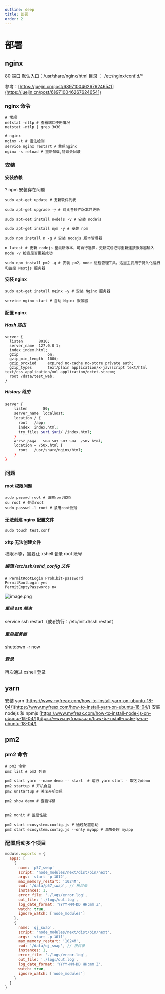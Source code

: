 ```yaml
---
outline: deep
title: 部署
order: 2
---
```


# 部署

## nginx

80 端口 默认入口：/usr/share/nginx/html
目录 ： /etc/nginx/conf.d/\*

参考：[https://juejin.cn/post/6897100462676246541](https://juejin.cn/post/6897100462676246541)

### nginx 命令

```shell
# 常规
netstat -nltp # 查看端口使用情况
netstat -ntlp | grep 3030

# nginx
nginx -t # 语法检测
service nginx restart # 重启nginx
nginx -s reload # 重新加载,错误会回滚
```

### 安装

#### 安装依赖

? npm 安装存在问题

```shell
sudo apt-get update # 更新软件列表

sudo apt-get upgrade -y # 对比各软件版本并更新

sudo apt-get install nodejs -y # 安装 nodejs

sudo apt-get install npm -y # 安装 npm

sudo npm install n -g # 安装 nodejs 版本管理器

n latest # 更新 nodejs 至最新版本，可自行选择，更新完成记得重新连接服务器输入 node -v 检查是否更新成功

sudo npm install pm2 -g # 安装 pm2，node 进程管理工具，这里主要用于持久化运行和监控 Nestjs 服务器
```

#### 安装 nginx

```shell
sudo apt-get install nginx -y # 安装 Nginx 服务器

service nginx start # 启动 Nginx 服务器
```

#### 配置 nginx

##### Hash 路由

```nginx
server {
  listen       8010;
  server_name  127.0.0.1;
  index index.html;
  gzip             on;
  gzip_min_length  1000;
  gzip_proxied     expired no-cache no-store private auth;
  gzip_types       text/plain application/x-javascript text/html text/css application/xml application/octet-stream;
  root /data/test_web;
}
```

##### History 路由

```bash
server {
    listen       80;
    server_name  localhost;
    location / {
      root   /app;
      index  index.html;
      try_files $uri $uri/ /index.html;
    }
    error_page   500 502 503 504  /50x.html;
    location = /50x.html {
      root   /usr/share/nginx/html;
    }
}
```

### 问题

#### root 权限问题

```shell
sudo passwd root # 设置root密码
su root # 登录root
sudo passwd -l root # 禁用root账号
```

#### 无法创建 nginx 配置文件

```shell
sudo touch test.conf
```

#### xftp 无法创建文件

权限不够，需要让 xshell 登录 root 账号

##### 编辑 /etc/ssh/sshd_config 文件

```shell
# PermitRootLogin Prohibit-password
PermitRootLogin yes
PermitEmptyPasswords no
```

![image.png](deploy.assets/1648799235046-04a87216-9235-4c96-9d6c-00393e764eaf.png)

##### 重启 ssh 服务

service ssh restart（或者执行：/etc/init.d/ssh restart）

##### 重启服务器

shutdown -r now

##### 登录

再次通过 xshell 登录

## yarn

安装 yarn
[https://www.myfreax.com/how-to-install-yarn-on-ubuntu-18-04/](https://www.myfreax.com/how-to-install-yarn-on-ubuntu-18-04/)
安装 nodejs 和 npmjs
[https://www.myfreax.com/how-to-install-node-js-on-ubuntu-18-04/](https://www.myfreax.com/how-to-install-node-js-on-ubuntu-18-04/)

## pm2

### pm2 命令

```shell
# pm2 命令
pm2 list # pm2 列表

pm2 start yarn --name demo -- start  # 运行 yarn start - 取名为demo
pm2 startup # 开机自启
pm2 unstartup # 关闭开机自启

pm2 show demo # 查看详情


pm2 monit # 监控性能

pm2 start ecosystem.config.js # 通过配置启动
pm2 start ecosystem.config.js --only myapp # 单独处理 myapp
```

### 配置启动多个项目

```javascript
module.exports = {
  apps: [
    {
      name: 'p57_swap',
      script: 'node_modules/next/dist/bin/next',
      args: 'start -p 3012',
      max_memory_restart: '1024M',
      cwd: '/data/p57_swap', // 根目录
      instances: 1,
      error_file: './logs/error.log',
      out_file: './logs/out.log',
      log_date_format: 'YYYY-MM-DD HH:mm Z',
      watch: true,
      ignore_watch: ['node_modules']
    },
    {
      name: 'qj_swap',
      script: 'node_modules/next/dist/bin/next',
      args: 'start -p 3011',
      max_memory_restart: '1024M',
      cwd: '/data/qj_swap', // 根目录
      instances: 1,
      error_file: './logs/error.log',
      out_file: './logs/out.log',
      log_date_format: 'YYYY-MM-DD HH:mm Z',
      watch: true,
      ignore_watch: ['node_modules']
    }
  ]
}
```
